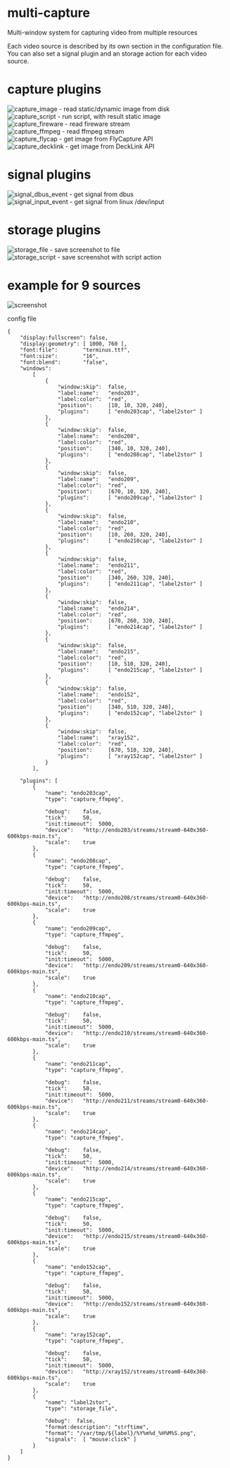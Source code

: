 # multi-capture
Multi-window system for capturing video from multiple resources

Each video source is described by its own section in the configuration file.  
You can also set a signal plugin and an storage action for each video source.  

# capture plugins
![capture_image](https://github.com/AndreyBarmaley/multi-capture/wiki/Capture-plugins#capture_image) - read static/dynamic image from disk  
![capture_script](https://github.com/AndreyBarmaley/multi-capture/wiki/Capture-plugins#capture_script) - run script, with result static image  
![capture_fireware](https://github.com/AndreyBarmaley/multi-capture/wiki/Capture-plugins#capture_fireware) - read fireware stream  
![capture_ffmpeg](https://github.com/AndreyBarmaley/multi-capture/wiki/Capture-plugins#capture_ffmpeg) - read ffmpeg stream  
![capture_flycap](https://github.com/AndreyBarmaley/multi-capture/wiki/Capture-plugins#capture_flycap) - get image from FlyCapture API  
![capture_decklink](https://github.com/AndreyBarmaley/multi-capture/wiki/Capture-plugins#capture_decklink) - get image from DeckLink API

# signal plugins
![signal_dbus_event](https://github.com/AndreyBarmaley/multi-capture/wiki/Signal-plugins#signal_dbus_event) - get signal from dbus  
![signal_input_event](https://github.com/AndreyBarmaley/multi-capture/wiki/Signal-plugins#signal_input_event) - get signal from linux /dev/input  

# storage plugins
![storage_file](https://github.com/AndreyBarmaley/multi-capture/wiki/Storage-plugins#storage_file) - save screenshot to file  
![storage_script](https://github.com/AndreyBarmaley/multi-capture/wiki/Storage-plugins#storage_script) - save screenshot with script action  

# example for 9 sources
![screenshot](https://user-images.githubusercontent.com/8620726/150244073-7deda86c-92e9-4b02-9644-215706135363.png)  

config file
```
{
    "display:fullscreen": false,
    "display:geometry": [ 1000, 760 ],
    "font:file":        "terminus.ttf",
    "font:size":        "16",
    "font:blend":       "false",
    "windows":
        [
            {
                "window:skip":  false,
                "label:name":   "endo203",
                "label:color":  "red",
                "position":     [10, 10, 320, 240],
                "plugins":      [ "endo203cap", "label2stor" ]
            },
            {
                "window:skip":  false,
                "label:name":   "endo208",
                "label:color":  "red",
                "position":     [340, 10, 320, 240],
                "plugins":      [ "endo208cap", "label2stor" ]
            },
            {
                "window:skip":  false,
                "label:name":   "endo209",
                "label:color":  "red",
                "position":     [670, 10, 320, 240],
                "plugins":      [ "endo209cap", "label2stor" ]
            },
            {
                "window:skip":  false,
                "label:name":   "endo210",
                "label:color":  "red",
                "position":     [10, 260, 320, 240],
                "plugins":      [ "endo210cap", "label2stor" ]
            },
            {
                "window:skip":  false,
                "label:name":   "endo211",
                "label:color":  "red",
                "position":     [340, 260, 320, 240],
                "plugins":      [ "endo211cap", "label2stor" ]
            },
            {
                "window:skip":  false,
                "label:name":   "endo214",
                "label:color":  "red",
                "position":     [670, 260, 320, 240],
                "plugins":      [ "endo214cap", "label2stor" ]
            },
            {
                "window:skip":  false,
                "label:name":   "endo215",
                "label:color":  "red",
                "position":     [10, 510, 320, 240],
                "plugins":      [ "endo215cap", "label2stor" ]
            },
            {
                "window:skip":  false,
                "label:name":   "endo152",
                "label:color":  "red",
                "position":     [340, 510, 320, 240],
                "plugins":      [ "endo152cap", "label2stor" ]
            },
            {
                "window:skip":  false,
                "label:name":   "xray152",
                "label:color":  "red",
                "position":     [670, 510, 320, 240],
                "plugins":      [ "xray152cap", "label2stor" ]
            }
        ],

    "plugins": [
        {
            "name": "endo203cap",
            "type": "capture_ffmpeg",

            "debug":    false,
            "tick":     50,
            "init:timeout":  5000,
            "device":   "http://endo203/streams/stream0-640x360-600kbps-main.ts",
            "scale":    true
        },
        {
            "name": "endo208cap",
            "type": "capture_ffmpeg",

            "debug":    false,
            "tick":     50,
            "init:timeout":  5000,
            "device":   "http://endo208/streams/stream0-640x360-600kbps-main.ts",
            "scale":    true
        },
        {
            "name": "endo209cap",
            "type": "capture_ffmpeg",

            "debug":    false,
            "tick":     50,
            "init:timeout":  5000,
            "device":   "http://endo209/streams/stream0-640x360-600kbps-main.ts",
            "scale":    true
        },
        {
            "name": "endo210cap",
            "type": "capture_ffmpeg",

            "debug":    false,
            "tick":     50,
            "init:timeout":  5000,
            "device":   "http://endo210/streams/stream0-640x360-600kbps-main.ts",
            "scale":    true
        },
        {
            "name": "endo211cap",
            "type": "capture_ffmpeg",

            "debug":    false,
            "tick":     50,
            "init:timeout":  5000,
            "device":   "http://endo211/streams/stream0-640x360-600kbps-main.ts",
            "scale":    true
        },
        {
            "name": "endo214cap",
            "type": "capture_ffmpeg",

            "debug":    false,
            "tick":     50,
            "init:timeout":  5000,
            "device":   "http://endo214/streams/stream0-640x360-600kbps-main.ts",
            "scale":    true
        },
        {
            "name": "endo215cap",
            "type": "capture_ffmpeg",

            "debug":    false,
            "tick":     50,
            "init:timeout":  5000,
            "device":   "http://endo215/streams/stream0-640x360-600kbps-main.ts",
            "scale":    true
        },
        {
            "name": "endo152cap",
            "type": "capture_ffmpeg",

            "debug":    false,
            "tick":     50,
            "init:timeout":  5000,
            "device":   "http://endo152/streams/stream0-640x360-600kbps-main.ts",
            "scale":    true
        },
        {
            "name": "xray152cap",
            "type": "capture_ffmpeg",

            "debug":    false,
            "tick":     50,
            "init:timeout":  5000,
            "device":   "http://xray152/streams/stream0-640x360-600kbps-main.ts",
            "scale":    true
        },
        {
            "name": "label2stor",
            "type": "storage_file",

            "debug":  false,
            "format:description": "strftime",
            "format": "/var/tmp/${label}/%Y%m%d_%H%M%S.png",
            "signals":  [ "mouse:click" ]
        }
    ]
}
```
